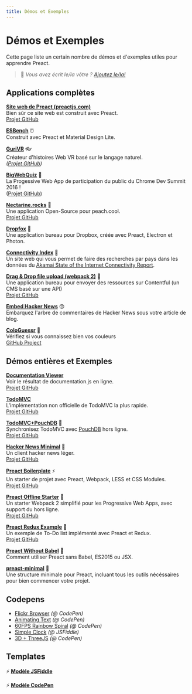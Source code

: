 ```yaml
---
title: Démos et Exemples
---
```


# Démos et Exemples

Cette page liste un certain nombre de démos et d'exemples utiles pour apprendre Preact.

> :information_desk_person: _Vous avez écrit le/la vôtre ?
> [Ajoutez le/la!](https://github.com/preactjs/preact-www/blob/master/content/fr/about/demos-examples.md)_

## Applications complètes

**[Site web de Preact (preactjs.com)](https://preactjs.com)**<br>
Bien sûr ce site web est construit avec Preact.<br>
[Projet GitHub](https://github.com/preactjs/preact-www)

**[ESBench](http://esbench.com)** :alarm_clock:<br>
Construit avec Preact et Material Design Lite.

**[GuriVR](https://gurivr.com)** :eyeglasses:<br>
Créateur d'histoires Web VR basé sur le langage naturel.<br>
_([Projet GitHub](https://github.com/opennewslabs/guri-vr))_

**[BigWebQuiz](https://bigwebquiz.com)** :game_die:<br>
La Progessive Web App de participation du public du Chrome Dev Summit 2016 !<br>
([Projet GitHub](https://github.com/jakearchibald/big-web-quiz))

**[Nectarine.rocks](http://nectarine.rocks)** :peach:<br>
Une application Open-Source pour peach.cool.<br>
[Projet GitHub](https://github.com/developit/nectarine)

**[Dropfox](https://github.com/developit/dropfox)** :wolf:<br>
Une application bureau pour Dropbox, créée avec Preact, Electron et Photon.

**[Connectivity Index](https://cindex.co)** :iphone:<br>
Un site web qui vous permet de faire des recherches par pays dans les données du [Akamai State of the Internet Connectivity Report](https://content.akamai.com/PG7010-Q2-2016-SOTI-Connectivity-Report.html).

**[Drag & Drop file upload (webpack 2)](https://contentful-labs.github.io/file-upload-example/)** :rocket:<br>
Une application bureau pour envoyer des ressources sur Contentful (un CMS basé sur une API)<br>
[Projet GitHub](https://github.com/contentful-labs/file-upload-example)

**[Embed Hacker News](https://github.com/TXTPEN/hn)** :kissing_closed_eyes:<br>
Embarquez l'arbre de commentaires de Hacker News sous votre article de blog.

**[ColoGuessr](https://cologuessr.com)** :rainbow:<br>
Vérifiez si vous connaissez bien vos couleurs<br>
[GitHub Project](https://github.com/jackpordi/cologuessr)

## Démos entières et Exemples

**[Documentation Viewer](https://documentation-viewer.firebaseapp.com)**<br>
Voir le résultat de documentation.js en ligne.<br>
[Projet GitHub](https://github.com/developit/documentation-viewer)

**[TodoMVC](http://developit.github.io/preact-todomvc/)**<br>
L'implémentation non officielle de TodoMVC la plus rapide.<br>
[Projet GitHub](https://github.com/developit/preact-todomvc)

**[TodoMVC+PouchDB](http://katopz.github.io/preact-todomvc-pouchdb/)** :floppy_disk:<br>
Synchronisez TodoMVC avec [PouchDB](https://pouchdb.com/) hors ligne.<br>
[Projet GitHub](https://github.com/katopz/preact-todomvc-pouchdb)

**[Hacker News Minimal](https://developit.github.io/hn_minimal/)** :newspaper:<br>
Un client hacker news léger.<br>
[Projet GitHub](https://github.com/developit/hn_minimal)

**[Preact Boilerplate](https://preact-boilerplate.surge.sh)** :zap:<br>
Un starter de projet avec Preact, Webpack, LESS et CSS Modules.<br>
[Projet GitHub](https://github.com/developit/preact-boilerplate)

**[Preact Offline Starter](https://preact-starter.now.sh)** :100:<br>
Un starter Webpack 2 simplifié pour les Progressive Web Apps, avec support du hors ligne.<br>
[Projet GitHub](https://github.com/lukeed/preact-starter)

**[Preact Redux Example](https://preact-redux-example.surge.sh)** :repeat:<br>
Un exemple de To-Do list implémenté avec Preact et Redux.<br>
[Projet GitHub](https://github.com/developit/preact-redux-example)

**[Preact Without Babel](https://github.com/developit/preact-without-babel)** :horse:<br>
Comment utiliser Preact sans Babel, ES2015 ou JSX.

**[preact-minimal](https://github.com/aganglada/preact-minimal)** :rocket:<br>
Une structure minimale pour Preact, incluant tous les outils nécéssaires pour bien commencer votre projet.

## Codepens

- [Flickr Browser](http://codepen.io/developit/full/VvMZwK/) _(@ CodePen)_
- [Animating Text](http://codepen.io/developit/full/LpNOdm/) _(@ CodePen)_
- [60FPS Rainbow Spiral](http://codepen.io/developit/full/xGoagz/) _(@ CodePen)_
- [Simple Clock](http://jsfiddle.net/developit/u9m5x0L7/embedded/result,js/) _(@ JSFiddle)_
- [3D + ThreeJS](http://codepen.io/developit/pen/PPMNjd?editors=0010) _(@ CodePen)_

## Templates

:zap: **[Modèle JSFiddle](https://jsfiddle.net/developit/rs6zrh5f/embedded/result/)**

:zap: **[Modèle CodePen](http://codepen.io/developit/pen/pgaROe?editors=0010)**
